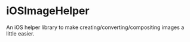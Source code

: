 iOSImageHelper
==============

An iOS helper library to make creating/converting/compositing images a little easier.